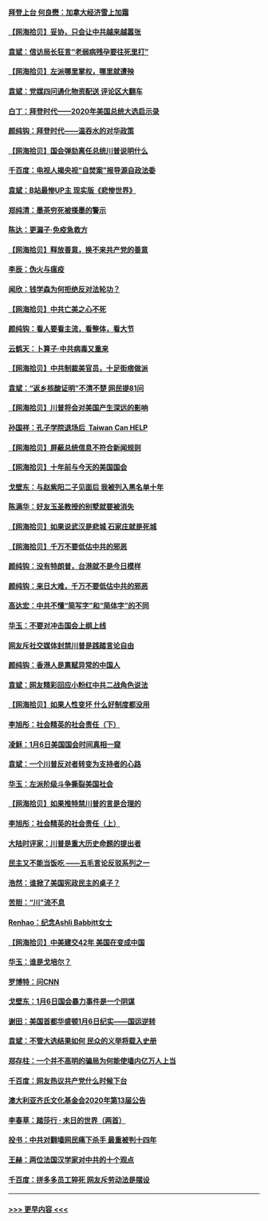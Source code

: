 #### [拜登上台 何良懋：加拿大经济雪上加霜](../pages/nsc993/n12718943.md?t=01290902) 
#### [【网海拾贝】妥协，只会让中共越来越嚣张](../pages/nsc993/n12717392.md?t=01290902) 
#### [袁斌：信访局长狂言“老弱病残孕要往死里打”](../pages/nsc993/n12717343.md?t=01290902) 
#### [【网海拾贝】左派哪里掌权，哪里就遭殃](../pages/nsc993/n12715009.md?t=01290902) 
#### [袁斌：党媒四问通化物资配送 评论区大翻车](../pages/nsc993/n12714950.md?t=01290902) 
#### [白丁：拜登时代——2020年美国总统大选启示录](../pages/nsc993/n12714920.md?t=01290902) 
#### [颜纯钩：拜登时代——温吞水的对华政策](../pages/nsc993/n12713245.md?t=01290902) 
#### [【网海拾贝】国会弹劾离任总统川普说明什么](../pages/nsc993/n12712816.md?t=01290902) 
#### [千百度：电视人揭央视“自焚案”报导源自政法委](../pages/nsc993/n12709760.md?t=01290902) 
#### [袁斌：B站最惨UP主 现实版《悲惨世界》](../pages/nsc993/n12709686.md?t=01290902) 
#### [郑纯清：墨茶穷死被搽墨的警示](../pages/nsc993/n12709262.md?t=01290902) 
#### [陈达：更漏子·免疫急救方](../pages/nsc993/n12709244.md?t=01290902) 
#### [【网海拾贝】释放善意，换不来共产党的善意](../pages/nsc993/n12708361.md?t=01290902) 
#### [李辰：伪火与瘟疫](../pages/nsc993/n12707981.md?t=01290902) 
#### [闻欣：钱学森为何拒绝反对法轮功？](../pages/nsc993/n12707407.md?t=01290902) 
#### [【网海拾贝】中共亡美之心不死](../pages/nsc993/n12707621.md?t=01290902) 
#### [颜纯钩：看人要看主流，看整体，看大节](../pages/nsc993/n12707536.md?t=01290902) 
#### [云鹤天：卜算子‧中共病毒又重来](../pages/nsc993/n12707408.md?t=01290902) 
#### [【网海拾贝】中共制裁美官员，十足街痞做派](../pages/nsc993/n12705115.md?t=01290902) 
#### [袁斌：“返乡核酸证明”不清不楚 网民提81问](../pages/nsc993/n12704982.md?t=01290902) 
#### [【网海拾贝】川普将会对美国产生深远的影响](../pages/nsc993/n12703045.md?t=01290902) 
#### [孙国祥：孔子学院退场后  Taiwan Can HELP](../pages/nsc993/n12702430.md?t=01290902) 
#### [【网海拾贝】屏蔽总统信息不符合新闻规则](../pages/nsc993/n12699998.md?t=01290902) 
#### [【网海拾贝】十年前与今天的美国国会](../pages/nsc993/n12696993.md?t=01290902) 
#### [戈壁东：与赵紫阳二子见面后 我被列入黑名单十年](../pages/nsc993/n12696215.md?t=01290902) 
#### [陈满华：好友玉圣教授的别墅就要被消失](../pages/nsc993/n12695411.md?t=01290902) 
#### [【网海拾贝】如果说武汉是悲城 石家庄就是死城](../pages/nsc993/n12694589.md?t=01290902) 
#### [【网海拾贝】千万不要低估中共的邪恶](../pages/nsc993/n12692771.md?t=01290902) 
#### [颜纯钩：没有特朗普，台港就不是今日模样](../pages/nsc993/n12692678.md?t=01290902) 
#### [颜纯钩：来日大难，千万不要低估中共的邪恶](../pages/nsc993/n12692080.md?t=01290902) 
#### [高达宏：中共不懂“简写字”和“简体字”的不同](../pages/nsc993/n12692068.md?t=01290902) 
#### [华玉：不要对冲击国会上纲上线](../pages/nsc993/n12689948.md?t=01290902) 
#### [网友斥社交媒体封禁川普是践踏言论自由](../pages/nsc993/n12687482.md?t=01290902) 
#### [颜纯钩：香港人是禀赋异常的中国人](../pages/nsc993/n12685142.md?t=01290902) 
#### [袁斌：网友精彩回应小粉红中共二战角色说法](../pages/nsc993/n12684994.md?t=01290902) 
#### [【网海拾贝】如果人性变坏 什么好制度都没用](../pages/nsc993/n12683000.md?t=01290902) 
#### [李旭彤：社会精英的社会责任（下）](../pages/nsc993/n12680604.md?t=01290902) 
#### [凌稣：1月6日美国国会时间真相一窥](../pages/nsc993/n12682780.md?t=01290902) 
#### [袁斌：一个川普反对者转变为支持者的心路](../pages/nsc993/n12682700.md?t=01290902) 
#### [华玉：左派阶级斗争撕裂美国社会](../pages/nsc993/n12681226.md?t=01290902) 
#### [【网海拾贝】如果推特禁川普的言是合理的](../pages/nsc993/n12681232.md?t=01290902) 
#### [李旭彤：社会精英的社会责任（上）](../pages/nsc993/n12680501.md?t=01290902) 
#### [大陆时评家：川普是重大历史命题的提出者](../pages/nsc993/n12679904.md?t=01290902) 
#### [民主又不能当饭吃 ——五毛言论反驳系列之一](../pages/nsc993/n12679877.md?t=01290902) 
#### [浩然：谁掀了美国宪政民主的桌子？](../pages/nsc993/n12679850.md?t=01290902) 
#### [苦胆：“川”流不息](../pages/nsc993/n12678388.md?t=01290902) 
#### [Renhao：纪念Ashli Babbitt女士](../pages/nsc993/n12678359.md?t=01290902) 
#### [【网海拾贝】中美建交42年 美国在变成中国](../pages/nsc993/n12678324.md?t=01290902) 
#### [华玉：谁是戈培尔？](../pages/nsc993/n12677515.md?t=01290902) 
#### [罗博特：问CNN](../pages/nsc993/n12677172.md?t=01290902) 
#### [戈壁东：1月6日国会暴力事件是一个阴谋](../pages/nsc993/n12674639.md?t=01290902) 
#### [谢田：美国首都华盛顿1月6日纪实——国运逆转](../pages/nsc993/n12673190.md?t=01290902) 
#### [袁斌：不管大选结果如何 民众的义举将载入史册](../pages/nsc993/n12672787.md?t=01290902) 
#### [郑存柱：一个并不高明的骗局为何能使墙内亿万人上当](../pages/nsc993/n12671449.md?t=01290902) 
#### [千百度：网友热议共产党什么时候下台](../pages/nsc993/n12670442.md?t=01290902) 
#### [澳大利亚齐氏文化基金会2020年第13届公告](../pages/nsc993/n12670273.md?t=01290902) 
#### [李春草：踏莎行 · 末日的世界（两首）](../pages/nsc993/n12670253.md?t=01290902) 
#### [投书：中共对翻墙网民痛下杀手 最重被判十四年](../pages/nsc993/n12670190.md?t=01290902) 
#### [王赫：两位法国汉学家对中共的十个观点](../pages/nsc993/n12669593.md?t=01290902) 
#### [千百度：拼多多员工猝死 网友斥劳动法是摆设](../pages/nsc993/n12668081.md?t=01290902) 

----
#### [ >>> 更早内容 <<< ](../indexes/nsc993-earlier.md)
